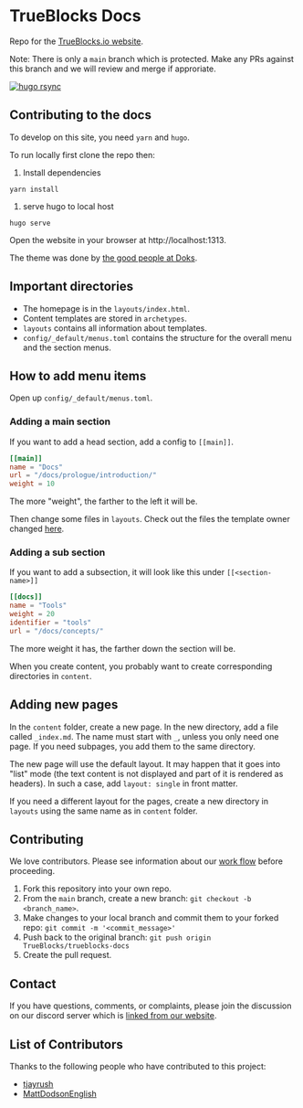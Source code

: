 # TrueBlocks Docs

Repo for the [TrueBlocks.io website](https://trueblocks.io).

Note: There is only a `main` branch which is protected. Make any PRs against this branch and we will review and merge if approriate.

[![hugo rsync](https://github.com/TrueBlocks/trueblocks-docs/actions/workflows/build-and-deploy.yaml/badge.svg)](https://github.com/TrueBlocks/trueblocks-docs/actions/workflows/build-and-deploy.yaml)

## Contributing to the docs

To develop on this site, you need `yarn` and `hugo`.

To run locally first clone the repo then:

1. Install dependencies

```[shell]
yarn install
```

1. serve hugo to local host

```[shell]
hugo serve
```

Open the website in your browser at http://localhost:1313.

The theme was done by [the good people at Doks](https://github.com/h-enk/doks/).

## Important directories

- The homepage is in the `layouts/index.html`.
- Content templates are stored in `archetypes`.
- `layouts` contains all information about templates.
- `config/_default/menus.toml` contains the structure for the overall menu and the section menus.

## How to add menu items

Open up `config/_default/menus.toml`.

### Adding a main section

If you want to add a head section, add a config to `[[main]]`.

```TOML
[[main]]
name = "Docs"
url = "/docs/prologue/introduction/"
weight = 10
```

The more "weight", the farther to the left it will be.

Then change some files in `layouts`. Check out the files the template owner changed [here](https://github.com/atwriter/new_doks_site/pull/1).

### Adding a sub section

If you want to add a subsection, it will look like this under `[[<section-name>]]`

```TOML
[[docs]]
name = "Tools"
weight = 20
identifier = "tools"
url = "/docs/concepts/"
```

The more weight it has, the farther down the section will be.

When you create content, you probably want to create corresponding directories in `content`.

## Adding new pages

In the `content` folder, create a new page. In the new directory, add a file called `_index.md`. The name must start with `_`, unless you only need one page. If you need subpages, you add them to the same directory.

The new page will use the default layout. It may happen that it goes into "list" mode (the text content is not displayed and part of it is rendered as headers). In such a case, add `layout: single` in front matter.

If you need a different layout for the pages, create a new directory in `layouts` using the same name as in `content` folder.

## Contributing

We love contributors. Please see information about our [work flow](https://github.com/TrueBlocks/trueblocks-core/blob/develop/docs/BRANCHING.md) before proceeding.

1. Fork this repository into your own repo.
2. From the `main` branch, create a new branch: `git checkout -b <branch_name>`.
3. Make changes to your local branch and commit them to your forked repo: `git commit -m '<commit_message>'`
4. Push back to the original branch: `git push origin TrueBlocks/trueblocks-docs`
5. Create the pull request.

## Contact

If you have questions, comments, or complaints, please join the discussion on our discord server which is [linked from our website](https://trueblocks.io).

## List of Contributors

Thanks to the following people who have contributed to this project:

- [tjayrush](https://github.com/tjayrush)
- [MattDodsonEnglish](https://github.com/MattDodsonEnglish)
